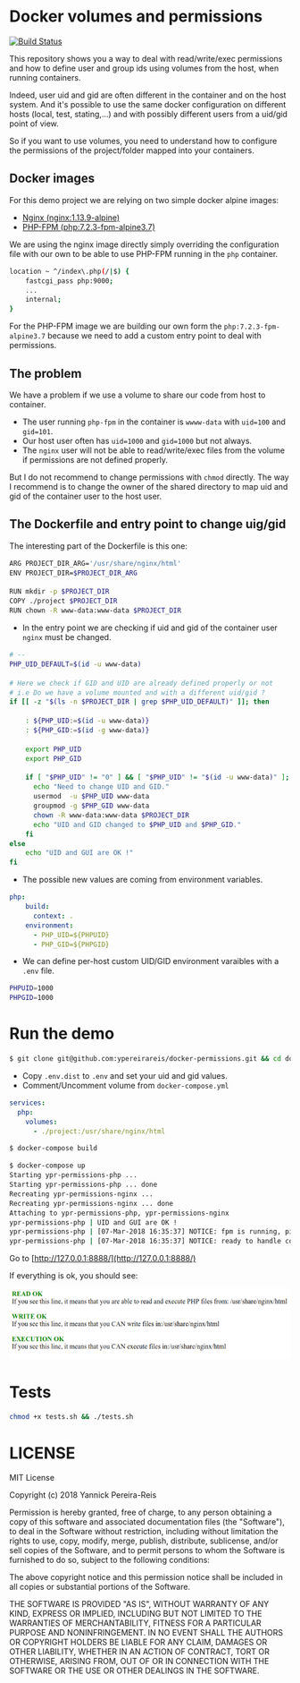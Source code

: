 # Docker volumes and permissions

[![Build Status](https://travis-ci.org/ypereirareis/docker-permissions.svg?branch=master)](https://travis-ci.org/ypereirareis/docker-permissions)

This repository shows you a way to deal with read/write/exec permissions
and how to define user and group ids using volumes from the host, when running containers.

Indeed, user uid and gid are often different in the container and on the host system.
And it's possible to use the same docker configuration on different hosts (local, test, stating,...)
and with possibly different users from a uid/gid point of view.

So if you want to use volumes, you need to understand how to configure the permissions of the project/folder
mapped into your containers.

## Docker images

For this demo project we are relying on two simple docker alpine images:

* [Nginx (nginx:1.13.9-alpine)](https://hub.docker.com/_/nginx/)
* [PHP-FPM (php:7.2.3-fpm-alpine3.7)](https://hub.docker.com/_/php/)

We are using the nginx image directly simply overriding the configuration file with our own
to be able to use PHP-FPM running in the `php` container.

```bash
location ~ ^/index\.php(/|$) {
    fastcgi_pass php:9000;
    ...
    internal;
}
```

For the PHP-FPM image we are building our own form the `php:7.2.3-fpm-alpine3.7` because we need to
add a custom entry point to deal with permissions.

## The problem

We have a problem if we use a volume to share our code from host to container.

* The user running `php-fpm` in the container is `wwww-data` with `uid=100` and `gid=101`.
* Our host user often has `uid=1000` and `gid=1000` but not always.
* The `nginx` user will not be able to read/write/exec files from the volume if permissions are not defined properly.

But I do not recommend to change permissions with `chmod` directly.
The way I recommend is to change the owner of the shared directory to map uid and gid of the container user
to the host user.

## The Dockerfile and entry point to change uig/gid

The interesting part of the Dockerfile is this one:

```bash
ARG PROJECT_DIR_ARG='/usr/share/nginx/html'
ENV PROJECT_DIR=$PROJECT_DIR_ARG

RUN mkdir -p $PROJECT_DIR
COPY ./project $PROJECT_DIR
RUN chown -R www-data:www-data $PROJECT_DIR
```

* In the entry point we are checking if uid and gid of the container user `nginx` must be changed.

```bash
# --
PHP_UID_DEFAULT=$(id -u www-data)

# Here we check if GID and UID are already defined properly or not
# i.e Do we have a volume mounted and with a different uid/gid ?
if [[ -z "$(ls -n $PROJECT_DIR | grep $PHP_UID_DEFAULT)" ]]; then

    : ${PHP_UID:=$(id -u www-data)}
    : ${PHP_GID:=$(id -g www-data)}

    export PHP_UID
    export PHP_GID

    if [ "$PHP_UID" != "0" ] && [ "$PHP_UID" != "$(id -u www-data)" ]; then
      echo "Need to change UID and GID."
      usermod  -u $PHP_UID www-data
      groupmod -g $PHP_GID www-data
      chown -R www-data:www-data $PROJECT_DIR
      echo "UID and GID changed to $PHP_UID and $PHP_GID."
    fi
else
    echo "UID and GUI are OK !"
fi
```

* The possible new values are coming from environment variables.

```yaml
php:
    build:
      context: .
    environment:
      - PHP_UID=${PHPUID}
      - PHP_GID=${PHPGID}
```

* We can define per-host custom UID/GID environment varaibles with a `.env` file.

```bash
PHPUID=1000
PHPGID=1000
```

# Run the demo

```bash
$ git clone git@github.com:ypereirareis/docker-permissions.git && cd docker-permissions
```

* Copy `.env.dist` to `.env` and set your uid and gid values.
* Comment/Uncomment volume from `docker-compose.yml`

```yaml
services:
  php:
    volumes:
      - ./project:/usr/share/nginx/html
```

```bash
$ docker-compose build

```

```bash
$ docker-compose up
Starting ypr-permissions-php ... 
Starting ypr-permissions-php ... done
Recreating ypr-permissions-nginx ... 
Recreating ypr-permissions-nginx ... done
Attaching to ypr-permissions-php, ypr-permissions-nginx
ypr-permissions-php | UID and GUI are OK !
ypr-permissions-php | [07-Mar-2018 16:35:37] NOTICE: fpm is running, pid 1
ypr-permissions-php | [07-Mar-2018 16:35:37] NOTICE: ready to handle connections
```

Go to [http://127.0.0.1:8888/](http://127.0.0.1:8888/)

If everything is ok, you should see:

![OK result](./img/ok.png)

# Tests

```bash
chmod +x tests.sh && ./tests.sh
```

# LICENSE

MIT License

Copyright (c) 2018 Yannick Pereira-Reis

Permission is hereby granted, free of charge, to any person obtaining a copy
of this software and associated documentation files (the "Software"), to deal
in the Software without restriction, including without limitation the rights
to use, copy, modify, merge, publish, distribute, sublicense, and/or sell
copies of the Software, and to permit persons to whom the Software is
furnished to do so, subject to the following conditions:

The above copyright notice and this permission notice shall be included in all
copies or substantial portions of the Software.

THE SOFTWARE IS PROVIDED "AS IS", WITHOUT WARRANTY OF ANY KIND, EXPRESS OR
IMPLIED, INCLUDING BUT NOT LIMITED TO THE WARRANTIES OF MERCHANTABILITY,
FITNESS FOR A PARTICULAR PURPOSE AND NONINFRINGEMENT. IN NO EVENT SHALL THE
AUTHORS OR COPYRIGHT HOLDERS BE LIABLE FOR ANY CLAIM, DAMAGES OR OTHER
LIABILITY, WHETHER IN AN ACTION OF CONTRACT, TORT OR OTHERWISE, ARISING FROM,
OUT OF OR IN CONNECTION WITH THE SOFTWARE OR THE USE OR OTHER DEALINGS IN THE
SOFTWARE.